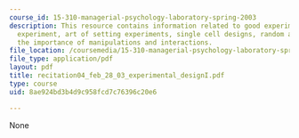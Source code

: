 ```yaml
---
course_id: 15-310-managerial-psychology-laboratory-spring-2003
description: This resource contains information related to good experiment, first
  experiment, art of setting experiments, single cell designs, random assignment,
  the importance of manipulations and interactions.
file_location: /coursemedia/15-310-managerial-psychology-laboratory-spring-2003/8ae924bd3b4d9c958fcd7c76396c20e6_recitation04_feb_28_03_experimental_designI.pdf
file_type: application/pdf
layout: pdf
title: recitation04_feb_28_03_experimental_designI.pdf
type: course
uid: 8ae924bd3b4d9c958fcd7c76396c20e6

---
```

None